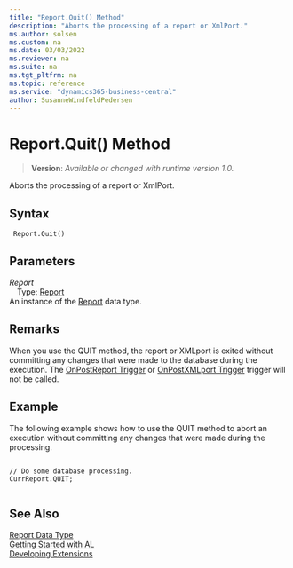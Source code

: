 ```yaml
---
title: "Report.Quit() Method"
description: "Aborts the processing of a report or XmlPort."
ms.author: solsen
ms.custom: na
ms.date: 03/03/2022
ms.reviewer: na
ms.suite: na
ms.tgt_pltfrm: na
ms.topic: reference
ms.service: "dynamics365-business-central"
author: SusanneWindfeldPedersen
---
```

[//]: # (START>DO_NOT_EDIT)
[//]: # (IMPORTANT:Do not edit any of the content between here and the END>DO_NOT_EDIT.)
[//]: # (Any modifications should be made in the .xml files in the ModernDev repo.)
# Report.Quit() Method
> **Version**: _Available or changed with runtime version 1.0._

Aborts the processing of a report or XmlPort.


## Syntax
```AL
 Report.Quit()
```
## Parameters
*Report*  
&emsp;Type: [Report](report-data-type.md)  
An instance of the [Report](report-data-type.md) data type.  


[//]: # (IMPORTANT: END>DO_NOT_EDIT)

## Remarks  
 When you use the QUIT method, the report or XMLport is exited without committing any changes that were made to the database during the execution. The [OnPostReport Trigger](../../triggers-auto/report/devenv-onpostreport-report-trigger.md) or [OnPostXMLport Trigger](../../triggers-auto/xmlport/devenv-onpostxmlport-xmlport-trigger.md) trigger will not be called.  
  
## Example  
 The following example shows how to use the QUIT method to abort an execution without committing any changes that were made during the processing.  
  
```  
  
// Do some database processing.  
CurrReport.QUIT;  
  
```  

## See Also
[Report Data Type](report-data-type.md)  
[Getting Started with AL](../../devenv-get-started.md)  
[Developing Extensions](../../devenv-dev-overview.md)
